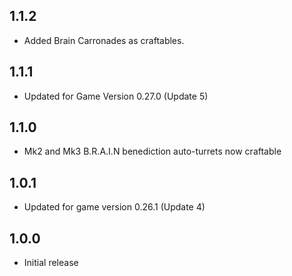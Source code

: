 ## 1.1.2
- Added Brain Carronades as craftables.

## 1.1.1
- Updated for Game Version 0.27.0 (Update 5)

## 1.1.0
- Mk2 and Mk3 B.R.A.I.N benediction auto-turrets now craftable

## 1.0.1
- Updated for game version 0.26.1 (Update 4)

## 1.0.0
- Initial release
